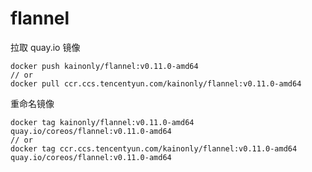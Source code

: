 # flannel

拉取 quay.io 镜像

```shell
docker push kainonly/flannel:v0.11.0-amd64
// or
docker pull ccr.ccs.tencentyun.com/kainonly/flannel:v0.11.0-amd64
```

重命名镜像

```shell
docker tag kainonly/flannel:v0.11.0-amd64  quay.io/coreos/flannel:v0.11.0-amd64
// or
docker tag ccr.ccs.tencentyun.com/kainonly/flannel:v0.11.0-amd64  quay.io/coreos/flannel:v0.11.0-amd64
```